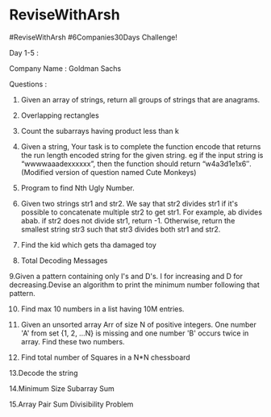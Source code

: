 # ReviseWithArsh
#ReviseWithArsh #6Companies30Days Challenge!


Day 1-5 :

Company Name : Goldman Sachs

Questions :


1. Given an array of strings, return all groups of strings that are anagrams.

2. Overlapping rectangles

3. Count the subarrays having product less than k

4. Given a string, Your task is to  complete the function encode that returns the run length encoded string for the given string.
eg if the input string is “wwwwaaadexxxxxx”, then the function should return “w4a3d1e1x6″.(Modified version of question named Cute Monkeys)

5. Program to find Nth Ugly Number.

6. Given two strings str1 and str2. We say that str2 divides str1 if it's possible
            to          concatenate multiple str2 to get str1. For example, ab divides abab.
           if str2 does not divide str1, return -1. Otherwise, return the smallest string
           str3 such that str3 divides both str1 and str2.
           
7. Find the kid which gets tha damaged toy


8. Total Decoding Messages

9.Given a pattern containing only I's and D's. I for increasing and D for decreasing.Devise an algorithm to print the minimum number following that pattern.

10. Find max 10 numbers in a list having 10M entries.

11. Given an unsorted array Arr of size N of positive integers. One number
         'A' from     set {1, 2, …N} is missing and one number 'B'
        occurs twice in array. Find these two numbers.
12. Find total number of Squares in a N*N chessboard

13.Decode the string

14.Minimum Size Subarray Sum

15.Array Pair Sum Divisibility Problem
